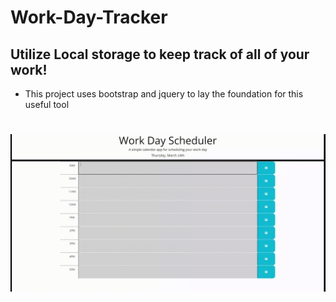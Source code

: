 # Work-Day-Tracker

## Utilize Local storage to keep track of all of your work!

* This project uses bootstrap and jquery to lay the foundation for this useful tool

#

![Alt Text](./Assets/Work-Day-Scheduler.gif)

